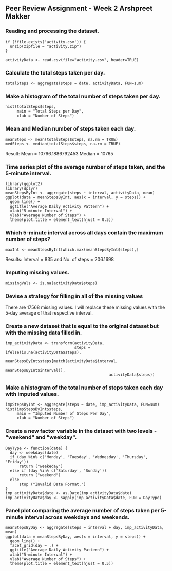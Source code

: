 ## Peer Review Assignment - Week 2 Arshpreet Makker

### Reading and processing the dataset.

```{r}
if (!file.exists('activity.csv')) {
  unzip(zipfile = "activity.zip")
}

activityData <- read.csv(file="activity.csv", header=TRUE)
```

### Calculate the total steps taken per day.

```{r}
totalSteps <- aggregate(steps ~ date, activityData, FUN=sum)
```

### Make a histogram of the total number of steps taken per day.

```{r}
hist(totalSteps$steps,
     main = "Total Steps per Day",
     xlab = "Number of Steps")
```
### Mean and Median number of steps taken each day.

```{r}
meanSteps <- mean(totalSteps$steps, na.rm = TRUE)
medSteps <- median(totalSteps$steps, na.rm = TRUE)
```

Result:
  Mean = 10766.1886792453
  Median = 10765
  
### Time series plot of the average number of steps taken, and the 5-minute interval.

```{r}
library(ggplot2)
library(dplyr)
meanStepsByInt <- aggregate(steps ~ interval, activityData, mean)
ggplot(data = meanStepsByInt, aes(x = interval, y = steps)) +
  geom_line() +
  ggtitle("Average Daily Activity Pattern") +
  xlab("5-minute Interval") +
  ylab("Average Number of Steps") +
  theme(plot.title = element_text(hjust = 0.5))
```
 
### Which 5-minute interval across all days contain the maximum number of steps?

```{r}
maxInt <- meanStepsByInt[which.max(meanStepsByInt$steps),]
```
  
Results:
Interval = 835 and No. of steps = 206.1698

### Imputing missing values.

```{r}
missingVals <- is.na(activityData$steps)
```

### Devise a strategy for filling in all of the missing values

There are 17568 missing values. I will replace these missing values with the 5-day average of that respective interval.


### Create a new dataset that is equal to the original dataset but with the missing data filled in.

```{r}
imp_activityData <- transform(activityData,
                              steps = ifelse(is.na(activityData$steps),
                                             meanStepsByInt$steps[match(activityData$interval, 
                                                                        meanStepsByInt$interval)],
                                             activityData$steps))
```

### Make a histogram of the total number of steps taken each day with imputed values.

```{r}
impStepsByInt <- aggregate(steps ~ date, imp_activityData, FUN=sum)
hist(impStepsByInt$steps,
     main = "Imputed Number of Steps Per Day",
     xlab = "Number of Steps")
```
### Create a new factor variable in the dataset with two levels - "weekend" and "weekday".

```{r}
DayType <- function(date) {
  day <- weekdays(date)
  if (day %in% c('Monday', 'Tuesday', 'Wednesday', 'Thursday', 'Friday'))
      return ("weekeday")
  else if (day %in% c('Saturday', 'Sunday'))
      return ("weekend")
  else
      stop ("Invalid Date Format.")
}
imp_activityData$date <- as.Date(imp_activityData$date)
imp_activityData$day <- sapply(imp_activityData$date, FUN = DayType)
```

### Panel plot comparing the average number of steps taken per 5-minute interval across weekdays and weekends.

```{r}
meanStepsByDay <- aggregate(steps ~ interval + day, imp_activityData, mean)
ggplot(data = meanStepsByDay, aes(x = interval, y = steps)) + 
  geom_line() +
  facet_grid(day ~ .) +
  ggtitle("Average Daily Activity Pattern") +
  xlab("5-minute Interval") +
  ylab("Average Number of Steps") +
  theme(plot.title = element_text(hjust = 0.5))
```